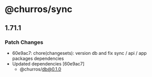# @churros/sync

## 1.71.1

### Patch Changes

- 60e9ac7: chore(changesets): version db and fix sync / api / app packages dependencies
- Updated dependencies [60e9ac7]
  - @churros/db@0.1.0
